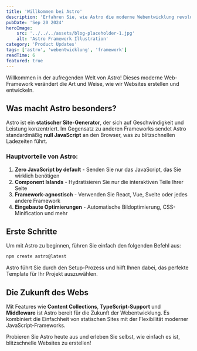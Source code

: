 ```yaml
---
title: 'Willkommen bei Astro'
description: 'Erfahren Sie, wie Astro die moderne Webentwicklung revolutioniert und warum es das perfekte Framework für Ihre nächste Website ist.'
pubDate: 'Sep 20 2024'
heroImage:
    src: '../../../assets/blog-placeholder-1.jpg'
    alt: 'Astro Framework Illustration'
category: 'Product Updates'
tags: ['astro', 'webentwicklung', 'framework']
readTime: 6
featured: true
---
```


Willkommen in der aufregenden Welt von Astro! Dieses moderne Web-Framework verändert die Art und Weise, wie wir Websites erstellen und entwickeln.

## Was macht Astro besonders?

Astro ist ein **statischer Site-Generator**, der sich auf Geschwindigkeit und Leistung konzentriert. Im Gegensatz zu anderen Frameworks sendet Astro standardmäßig **null JavaScript** an den Browser, was zu blitzschnellen Ladezeiten führt.

### Hauptvorteile von Astro:

1. **Zero JavaScript by default** - Senden Sie nur das JavaScript, das Sie wirklich benötigen
2. **Component Islands** - Hydratisieren Sie nur die interaktiven Teile Ihrer Seite
3. **Framework-agnostisch** - Verwenden Sie React, Vue, Svelte oder jedes andere Framework
4. **Eingebaute Optimierungen** - Automatische Bildoptimierung, CSS-Minification und mehr

## Erste Schritte

Um mit Astro zu beginnen, führen Sie einfach den folgenden Befehl aus:

```bash
npm create astro@latest
```

Astro führt Sie durch den Setup-Prozess und hilft Ihnen dabei, das perfekte Template für Ihr Projekt auszuwählen.

## Die Zukunft des Webs

Mit Features wie **Content Collections**, **TypeScript-Support** und **Middleware** ist Astro bereit für die Zukunft der Webentwicklung. Es kombiniert die Einfachheit von statischen Sites mit der Flexibilität moderner JavaScript-Frameworks.

Probieren Sie Astro heute aus und erleben Sie selbst, wie einfach es ist, blitzschnelle Websites zu erstellen!
